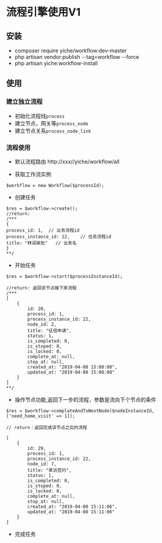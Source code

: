# 流程引擎使用V1
## 安装
- composer require yiche/workflow:dev-master
- php artisan vendor:publish --tag=workflow --force
- php artisan yiche:workflow-install
## 使用
### 建立独立流程
- 初始化流程线`process`
- 建立节点，网关等`process_node`
- 建立节点关系`process_node_link`

### 流程使用
- 默认流程路由
http://xxx//yiche/workflow/all

- 获取工作流实例

`$workflow = new Workflow($processId);`

- 创建任务
```
$res = $workflow->create();
//return:
/***
{
process_id: 1,  // 业务流程id
process_instance_id: 22,    // 任务流程id
title: "林润审批"   // 业务名
}
**/

```
- 开始任务
```
$res = $workflow->start($processInstanceId);

//return: 返回该节点接下来流程
/***
[
    {
        id: 28,
        process_id: 1,
        process_instance_id: 22,
        node_id: 2,
        title: "征信申请",
        status: 1,
        is_completed: 0,
        is_stoped: 0,
        is_locked: 0,
        complete_at: null,
        stop_at: null,
        created_at: "2019-04-08 15:08:08",
        updated_at: "2019-04-08 15:08:08"
    }
]
**/

```
- 操作节点功能,返回下一步的流程，参数是流向下个节点的条件
```
$res = $workflow->complateAndToNextNode($nodeInstanceId, ['need_home_visit' => 1]);

// return：返回完成该节点之后的流程

[
    {
        id: 29,
        process_id: 1,
        process_instance_id: 22,
        node_id: 7,
        title: "家访签约",
        status: 1,
        is_completed: 0,
        is_stoped: 0,
        is_locked: 0,
        complete_at: null,
        stop_at: null,
        created_at: "2019-04-08 15:11:06",
        updated_at: "2019-04-08 15:11:06"
    }
]
```
- 完成任务
